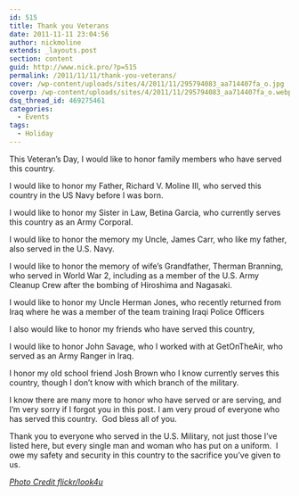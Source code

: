 ```yaml
---
id: 515
title: Thank you Veterans
date: 2011-11-11 23:04:56
author: nickmoline
extends: _layouts.post
section: content
guid: http://www.nick.pro/?p=515
permalink: /2011/11/11/thank-you-veterans/
cover: /wp-content/uploads/sites/4/2011/11/295794083_aa714407fa_o.jpg
coverp: /wp-content/uploads/sites/4/2011/11/295794083_aa714407fa_o.webp
dsq_thread_id: 469275461
categories:
  - Events
tags:
  - Holiday
---
```

This Veteran&#8217;s Day, I would like to honor family members who have served this country.

I would like to honor my Father, Richard V. Moline III, who served this country in the US Navy before I was born.

I would like to honor my Sister in Law, Betina Garcia, who currently serves this country as an Army Corporal.

I would like to honor the memory my Uncle, James Carr, who like my father, also served in the U.S. Navy.

I would like to honor the memory of wife&#8217;s Grandfather, Therman Branning, who served in World War 2, including as a member of the U.S. Army Cleanup Crew after the bombing of Hiroshima and Nagasaki.

I would like to honor my Uncle Herman Jones, who recently returned from Iraq where he was a member of the team training Iraqi Police Officers

I also would like to honor my friends who have served this country,

I would like to honor John Savage, who I worked with at GetOnTheAir, who served as an Army Ranger in Iraq.

I honor my old school friend Josh Brown who I know currently serves this country, though I don&#8217;t know with which branch of the military.

I know there are many more to honor who have served or are serving, and I&#8217;m very sorry if I forgot you in this post. I am very proud of everyone who has served this country.  God bless all of you.

Thank you to everyone who served in the U.S. Military, not just those I&#8217;ve listed here, but every single man and woman who has put on a uniform.  I owe my safety and security in this country to the sacrifice you&#8217;ve given to us.

[_Photo Credit flickr/look4u_](http://www.flickr.com/photos/look4u/295794083/in/photostream/)
